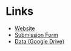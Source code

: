 # Links #
* [Website](https://ceeoinnovations.github.io/WIO-Hackathon.-2/)
* [Submission Form](https://docs.google.com/forms/d/e/1FAIpQLSdZJpwv1q2e7mcwfosmigC-yZlYBY31IA9O8O6mv9qa1Y1X8g/viewform?usp=sf_link)
* [Data (Google Drive)](https://drive.google.com/drive/folders/18FTw-iEV0SYDwNfChlAta9oartpGCaDi?usp=sharing)

